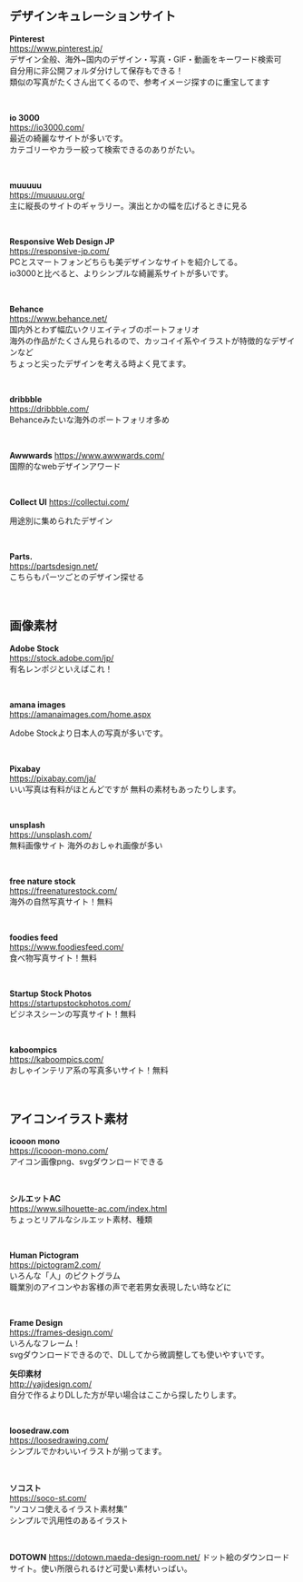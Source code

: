## デザインキュレーションサイト
**Pinterest**  
https://www.pinterest.jp/  
デザイン全般、海外~国内のデザイン・写真・GIF・動画をキーワード検索可  
自分用に非公開フォルダ分けして保存もできる！  
類似の写真がたくさん出てくるので、参考イメージ探すのに重宝してます  

<br>

**io 3000**  
https://io3000.com/  
最近の綺麗なサイトが多いです。  
カテゴリーやカラー絞って検索できるのありがたい。  

<br>

**muuuuu**  
https://muuuuu.org/  
主に縦長のサイトのギャラリー。演出とかの幅を広げるときに見る  

<br>

**Responsive Web Design JP**  
https://responsive-jp.com/  
PCとスマートフォンどちらも美デザインなサイトを紹介してる。　  
io3000と比べると、よりシンプルな綺麗系サイトが多いです。

<br>

**Behance**  
https://www.behance.net/  
国内外とわず幅広いクリエイティブのポートフォリオ  
海外の作品がたくさん見られるので、カッコイイ系やイラストが特徴的なデザインなど  
ちょっと尖ったデザインを考える時よく見てます。  

<br>

**dribbble**  
https://dribbble.com/  
Behanceみたいな海外のポートフォリオ多め  

<br>

**Awwwards**
https://www.awwwards.com/  
国際的なwebデザインアワード

<br>

**Collect UI**
https://collectui.com/  

用途別に集められたデザイン

<br>

**Parts.**  
https://partsdesign.net/  
こちらもパーツごとのデザイン探せる  

<br>

## 画像素材  

**Adobe Stock**  
https://stock.adobe.com/jp/  
有名レンポジといえばこれ！

<br>

**amana images**  
https://amanaimages.com/home.aspx  

Adobe Stockより日本人の写真が多いです。 

<br>

**Pixabay**  
https://pixabay.com/ja/  
いい写真は有料がほとんどですが
無料の素材もあったりします。

<br>

**unsplash**  
https://unsplash.com/  
無料画像サイト
海外のおしゃれ画像が多い

<br>

**free nature stock**  
https://freenaturestock.com/  
海外の自然写真サイト！無料

<br>

**foodies feed**  
https://www.foodiesfeed.com/  
食べ物写真サイト！無料

<br>

**Startup Stock Photos**  
https://startupstockphotos.com/  
ビジネスシーンの写真サイト！無料

<br> 

**kaboompics**   
https://kaboompics.com/    
おしゃインテリア系の写真多いサイト！無料

<br>

## アイコンイラスト素材    
**icooon mono**  
https://icooon-mono.com/     
アイコン画像png、svgダウンロードできる  

<br>

**シルエットAC**  
https://www.silhouette-ac.com/index.html   
ちょっとリアルなシルエット素材、種類

<br>

**Human Pictogram**  
https://pictogram2.com/    
いろんな「人」のピクトグラム  
職業別のアイコンやお客様の声で老若男女表現したい時などに

<br>

**Frame Design**  
https://frames-design.com/    
いろんなフレーム！  
svgダウンロードできるので、DLしてから微調整しても使いやすいです。
<br>

**矢印素材**  
http://yajidesign.com/    
自分で作るよりDLした方が早い場合はここから探したりします。

<br>

**loosedraw.com**  
https://loosedrawing.com/  
シンプルでかわいいイラストが揃ってます。

<br>

**ソコスト**  
https://soco-st.com/  
“ソコソコ使えるイラスト素材集”  
シンプルで汎用性のあるイラスト

<br>

**DOTOWN**
https://dotown.maeda-design-room.net/
ドット絵のダウンロードサイト。使い所限られるけど可愛い素材いっぱい。
